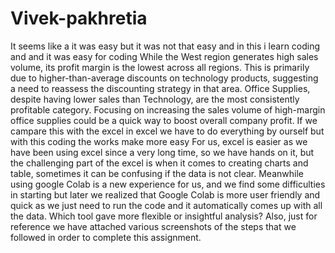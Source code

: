 # Vivek-pakhretia
It seems like a it was easy but it was not that easy and in this i learn coding and and it was easy for coding 
 While the West region generates high sales volume, its profit margin is the lowest across all regions. This is primarily due to higher-than-average discounts on technology products, suggesting a need to reassess the discounting strategy in that area. Office Supplies, despite having lower sales than Technology, are the most consistently profitable category. Focusing on increasing the sales volume of high-margin office supplies could be a quick way to boost overall company profit.
 If we campare this with the excel in excel we have to do everything by ourself but with this coding the works make more easy 
 For us, excel is easier as we have been using excel since a very long time, so we have hands on it, but the challenging part of the excel is when it comes to creating charts and table, sometimes it can be confusing if the data is not clear. Meanwhile using google Colab is a new experience for us, and we find some difficulties in starting but later we realized that Google Colab is more user friendly and quick as we just need to run the code and it automatically comes up with all the data.
 Which tool gave more flexible or insightful analysis?
 Also, just for reference we have attached various screenshots of the steps that we followed in order to complete this assignment.

